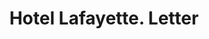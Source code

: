 ---
doi: 10.7916/D85M7HVV
date_other: '1880'
date_other_textual: 1880-1889
form: correspondence
genre:
- Letters (correspondence)
name:
- Hotel Lafayette
object_in_context_url: https://biggert.cul.columbia.edu/items/view/ave_biggert_01410
subject_hierarchical_geographic:
- Philadelphia, Pennsylvania, United States
subject_name:
- Hotel Lafayette
title: Hotel Lafayette. Letter
sort_title: Hotel Lafayette. Letter
call_number: ave_biggert_01410
coordinates:
- 40.00944444444445,-75.13333333333334
pid: ave_biggert_01410
identifiers: ave_biggert_01410
thumbnail: https://derivativo-1.library.columbia.edu/iiif/2/ldpd:344687/full/!256,256/0/native.jpg
permalink: "/biggert/ave_biggert_01410/"
layout: iiif-image-page
---